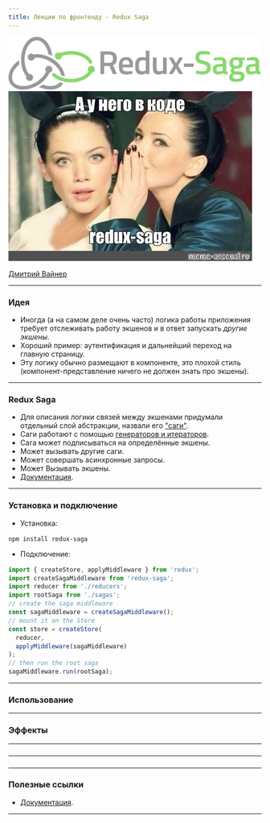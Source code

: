 ```yaml
---
title: Лекции по фронтенду - Redux Saga
---
```


![redux-saga logo](assets/redux-saga/Redux-Saga-Logo.png)
![redux saga](assets/redux-saga/meme.jpeg)

[Дмитрий Вайнер](mailto:dmitry.weiner@gmail.com)

---

### Идея
* Иногда (а на самом деле очень часто) логика работы приложения требует отслеживать работу экшенов
 и в ответ запускать _другие экшены_.
* Хороший пример: аутентификация и дальнейший переход на главную страницу.
* Эту логику обычно размещают в компоненте, это плохой стиль (компонент-представление ничего не должен знать
  про экшены).

---

### Redux Saga
* Для описания логики связей между экшенами придумали отдельный слой абстракции,
  назвали его ["саги"](https://ru.wikipedia.org/wiki/%D0%A1%D0%B0%D0%B3%D0%B0).
* Саги работают с помощью [генераторов и итераторов](https://learn.javascript.ru/generators).
* Сага может подписываться на определённые экшены.
* Может вызывать другие саги.
* Может совершать асинхронные запросы.
* Может Вызывать экшены.
* [Документация](https://redux-saga.js.org/docs/introduction/GettingStarted).

---

### Установка и подключение
* Установка:
```shell
npm install redux-saga
```
* Подключение:
```js
import { createStore, applyMiddleware } from 'redux';
import createSagaMiddleware from 'redux-saga';
import reducer from './reducers';
import rootSaga from './sagas';
// create the saga middleware
const sagaMiddleware = createSagaMiddleware();
// mount it on the Store
const store = createStore(
  reducer,
  applyMiddleware(sagaMiddleware)
);
// then run the root saga
sagaMiddleware.run(rootSaga);
```
---

### Использование

---

### Эффекты

---

### 

---

### 

---

### Полезные ссылки
* [Документация](https://redux-saga.js.org/docs/introduction/GettingStarted).

---
